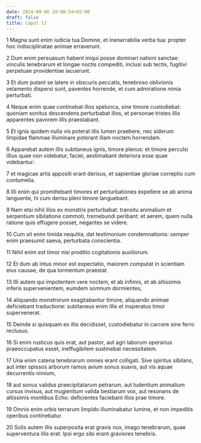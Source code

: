 ```yaml
---
date: 2024-09-06 20:00:54+02:00
draft: false
title: Caput 17
---
```





1 Magna sunt enim iudicia tua Domine, et inenarrabilia verba tua: propter hoc indisciplinatae animae erraverunt.

2 Dum enim persuasum habent iniqui posse dominari nationi sanctae: vinculis tenebrarum et longae noctis compediti, inclusi sub tectis, fugitivi perpetuae providentiae iacuerunt.

3 Et dum putant se latere in obscuris peccatis, tenebroso oblivionis velamento dispersi sunt, paventes horrende, et cum admiratione nimia perturbati.

4 Neque enim quae continebat illos spelunca, sine timore custodiebat: quoniam sonitus descendens perturbabat illos, et personae tristes illis apparentes pavorem illis praestabant.

5 Et ignis quidem nulla vis poterat illis lumen praebere, nec siderum limpidae flammae illuminare poterant illam noctem horrendam.

6 Apparebat autem illis subitaneus ignis, timore plenus: et timore perculsi illius quae non videbatur, faciei, aestimabant deteriora esse quae videbantur:

7 et magicae artis appositi erant derisus, et sapientiae gloriae correptio cum contumelia.

8 Illi enim qui promittebant timores et perturbationes expellere se ab anima languente, hi cum derisu pleni timore languebant.

9 Nam etsi nihil illos ex monstris perturbabat: transitu animalium et serpentium sibilatione commoti, tremebundi peribant: et aerem, quem nulla ratione quis effugere posset, negantes se videre.

10 Cum sit enim timida nequitia, dat testimonium condemnationis: semper enim praesumit saeva, perturbata conscientia.

11 Nihil enim est timor nisi proditio cogitationis auxiliorum.

12 Et dum ab intus minor est expectatio, maiorem computat in scientiam eius causae, de qua tormentum praestat.

13 Illi autem qui impotentem vere noctem, et ab infimis, et ab altissimis inferis supervenientem, eumdem somnum dormientes,

14 aliquando monstrorum exagitabantur timore, aliquando animae deficiebant traductione: subitaneus enim illis et insperatus timor supervenerat.

15 Deinde si quisquam ex illis decidisset, custodiebatur in carcere sine ferro reclusus.

16 Si enim rusticus quis erat, aut pastor, aut agri laborum operarius praeoccupatus esset, ineffugibilem sustinebat necessitatem.

17 Una enim catena tenebrarum omnes erant colligati. Sive spiritus sibilans, aut inter spissos arborum ramos avium sonus suavis, aut vis aquae decurrentis nimium,

18 aut sonus validus praecipitatarum petrarum, aut ludentium animalium cursus invisus, aut mugientium valida bestiarum vox, aut resonans de altissimis montibus Echo: deficientes faciebant illos prae timore.

19 Omnis enim orbis terrarum limpido illuminabatur lumine, et non impeditis operibus continebatur.

20 Solis autem illis superposita erat gravis nox, imago tenebrarum, quae superventura illis erat. Ipsi ergo sibi erant graviores tenebris.

